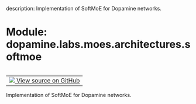 description: Implementation of SoftMoE for Dopamine networks.

<div itemscope itemtype="http://developers.google.com/ReferenceObject">
<meta itemprop="name" content="dopamine.labs.moes.architectures.softmoe" />
<meta itemprop="path" content="Stable" />
</div>

# Module: dopamine.labs.moes.architectures.softmoe

<!-- Insert buttons and diff -->

<table class="tfo-notebook-buttons tfo-api nocontent" align="left">
<td>
  <a target="_blank" href="https://github.com/google/dopamine/tree/master/dopamine/labs/moes/architectures/softmoe.py">
    <img src="https://www.tensorflow.org/images/GitHub-Mark-32px.png" />
    View source on GitHub
  </a>
</td>
</table>



Implementation of SoftMoE for Dopamine networks.



